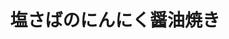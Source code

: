 ---
id: 115
title: 塩さばのにんにく醤油焼き
date_cooked: 
image: /images/cooklog/115-shio-saba-no-ninniku-shouyuyaki.jpg
tags: [魚, さば]
cook_logs:
  - date: 
    rating:
    notes: >
      
    image: /images/cooklog/115-shio-saba-no-ninniku-shouyuyaki.jpg
---